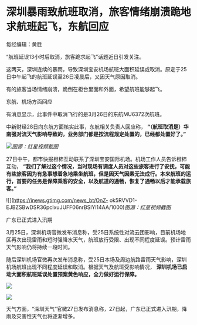 # 深圳暴雨致航班取消，旅客情绪崩溃跪地求航班起飞，东航回应

每经编辑：黄胜

“航班延误13小时后取消，旅客跪求起飞”话题近日引发关注。

这两天，深圳连续的暴雨，导致深圳宝安机场航班大面积延误或取消。原定于25日中午起飞的航班延误至26日凌晨后，又因天气原因取消。

有的旅客当场情绪崩溃，跪倒在柜台里面和外面，希望航班能够起飞。

东航、机场方面回应

有消息显示，此事件中取消飞行的是3月26日的东航MU6372次航班。

中新财经28日向东航方面核实此事，东航相关负责人回应称， **“（航班取消是）华南强对流天气影响导致的，业务部门都是按流程规定处置的，已经都处置好了。”**

![](https://inews.gtimg.com/news_bt/OGSX3_Mj9pATCVocpaKbrwmzcbFUZA3fCJK_tXgG90No0AA/1000)_图源：红星视频截图_

27日中午，都市快报橙柿互动联系了深圳宝安国际机场。机场工作人员告诉橙柿互动，
**“我们了解过这个情况，当时现场有调度人员对这些旅客进行了安抚，可能有些旅客因为有急事想着急地乘坐航班，但是因天气因素无法成行。本来航班的运行，首要的任务是保障乘客的安全，以及航道的通畅，恢复了通畅以后才能承载旅客。”**

![](https://inews.gtimg.com/news_bt/OnZ-
ok5RVVD1-EJBZSBwDSR36pcIxuJUFF06nrBSlYl14AA/1000)_图源：红星视频截图_

广东已正式进入汛期

3月25日，深圳机场官微发布消息称，受25日系统性对流云团影响，目前机场地区再次出现雷雨和短时强降水天气，航班放行受限、出现不同程度延误。预计雷雨天气影响仍将持续一段时间。

随后深圳机场官微再次发布消息称，受25日本场及周边航路雷雨天气影响，深圳机场航班出现不同程度延误和取消。根据天气及航班受影响情况，
**深圳机场已启动大面积航班延误处置预案黄色响应，全力做好运行保障。**

![](https://inews.gtimg.com/news_bt/Oly4Ub2wnRx6GcvR8e71lYnqLaSPjofQTESeEWpD5v8fgAA/1000)

![](https://inews.gtimg.com/news_bt/OpSTtFX10qfsWgsox7RPoGWCfq7AYT6BdUIRJD4Ob2tQkAA/1000)

天气方面，“深圳天气”官微27日发布消息称，27日起，广东已正式进入汛期，降雨及灾害性天气也将逐渐增多。

